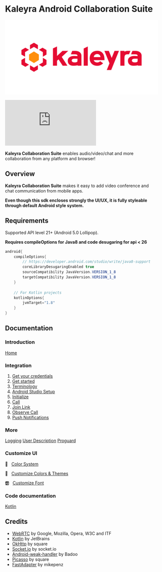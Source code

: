 # Kaleyra Android Collaboration Suite

<p align="center">
<img src="img/kaleyra.png" alt="Kaleyra" title="Kaleyra" />
</p>

[![Download](https://badgen.net/maven/v/metadata-url/https/maven.bandyer.com/releases/com/kaleyra/collaboration-suite/maven-metadata.xml?label=maven.bandyer.com/releases) ](https://maven.bandyer.com/index.html#releases/com/kaleyra/collaboration-suite/)

**Kaleyra Collaboration Suite** enables audio/video/chat and more collaboration from any platform and browser!

## Overview

**Kaleyra Collaboration Suite** makes it easy to add video conference and chat communication from mobile apps.

**Even though this sdk encloses strongly the UI/UX, it is fully styleable through default Android style system.**

## Requirements

Supported API level 21+ (Android 5.0 Lollipop).

**Requires compileOptions for Java8 and code desugaring for api < 26**

```java
android{
    compileOptions{
        // https://developer.android.com/studio/write/java8-support
        coreLibraryDesugaringEnabled true
        sourceCompatibility JavaVersion.VERSION_1_8 
        targetCompatibility JavaVersion.VERSION_1_8
    }

    // For Kotlin projects
    kotlinOptions{
        jvmTarget="1.8"
    }
}
```

## Documentation

### Introduction

[Home](https://github.com/Bandyer/Kaleyra-Android-Collaboration-Suite/wiki/Home)

### Integration

1. [Get your credentials](https://github.com/Bandyer/Kaleyra-Android-Collaboration-Suite/wiki/Get-Your-Credentials)
1. [Get started](https://github.com/Bandyer/Kaleyra-Android-Collaboration-Suite/wiki/Get-Started)
1. [Terminology](https://github.com/Bandyer/Kaleyra-Android-Collaboration-Suite/wiki/Terminology)
1. [Android Studio Setup](https://github.com/Bandyer/Kaleyra-Android-Collaboration-Suite/wiki/Android-Studio-Setup)
1. [Initialize](https://github.com/Bandyer/Kaleyra-Android-Collaboration-Suite/wiki/Initialize)
1. [Call](https://github.com/Bandyer/Kaleyra-Android-Collaboration-Suite/wiki/Call)
1. [Join Link](https://github.com/Bandyer/Kaleyra-Android-Collaboration-Suite/wiki/Join-Link)
1. [Observe Call](https://github.com/Bandyer/Kaleyra-Android-Collaboration-Suite/wiki/Observe-Call)
1. [Push Notifications](https://github.com/Bandyer/Kaleyra-Android-Collaboration-Suite/wiki/Push-Notifications)

### More

[Logging](https://github.com/Bandyer/Bandyer-Android-SDK/wiki/Logging)
[User Description](https://github.com/Bandyer/Kaleyra-Android-Collaboration-Suite/wiki/User-Description)
[Proguard](https://github.com/Bandyer/Kaleyra-Android-Collaboration-Suite/wiki/Proguard)

### Customize UI

🎨 &nbsp; [Color System](https://github.com/Bandyer/Bandyer-Android-Design/wiki/Color-System)

🎑 &nbsp; [Customize Colors & Themes](https://github.com/Bandyer/Bandyer-Android-Design/wiki/Customize-Colors-&-Themes-v3.0.0)

🆎 &nbsp; [Customize Font](https://github.com/Bandyer/Bandyer-Android-Design/wiki/Customize-Font-v3.0.0)

### Code documentation

[Kotlin](https://docs.bandyer.com/Kaleyra-Android-Collaboration-Suite/kDoc/collaboration-suite/)

## Credits

- [WebRTC](https://webrtc.org/) by Google, Mozilla, Opera, W3C and ITF
- [Kotlin](https://github.com/JetBrains/kotlin) by JetBrains
- [OkHttp](https://github.com/square/okhttp) by square
- [Socket.io](https://github.com/socketio/socket.io-client-java) by socket.io
- [Android-weak-handler](https://github.com/badoo/android-weak-handler) by Badoo
- [Picasso](https://github.com/square/picasso) by square
- [FastAdapter](https://github.com/mikepenz/FastAdapter) by mikepenz
